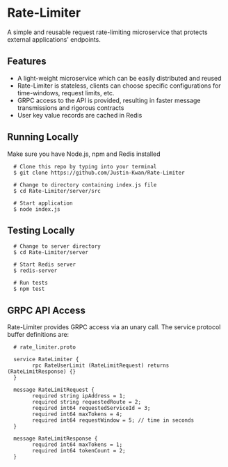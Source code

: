 # Rate-Limiter

A simple and reusable request rate-limiting microservice that protects external applications' endpoints.

## Features
- A light-weight microservice which can be easily distributed and reused
- Rate-Limiter is stateless, clients can choose specific configurations for time-windows, request limits, etc.
- GRPC access to the API is provided, resulting in faster message transmissions and rigorous contracts
- User key value records are cached in Redis

## Running Locally

Make sure you have Node.js, npm and Redis installed

      # Clone this repo by typing into your terminal
      $ git clone https://github.com/Justin-Kwan/Rate-Limiter
      
      # Change to directory containing index.js file
      $ cd Rate-Limiter/server/src
      
      # Start application
      $ node index.js
      
## Testing Locally
      
      # Change to server directory
      $ cd Rate-Limiter/server
      
      # Start Redis server 
      $ redis-server
      
      # Run tests
      $ npm test
      
 ## GRPC API Access
 
 Rate-Limiter provides GRPC access via an unary call. The service protocol buffer definitions are:
 
      # rate_limiter.proto
 
      service RateLimiter {
            rpc RateUserLimit (RateLimitRequest) returns (RateLimitResponse) {}
      }

      message RateLimitRequest {
            required string ipAddress = 1;
            required string requestedRoute = 2;
            required int64 requestedServiceId = 3;
            required int64 maxTokens = 4;
            required int64 requestWindow = 5; // time in seconds
      }

      message RateLimitResponse {
            required int64 maxTokens = 1;
            required int64 tokenCount = 2;
      }

 
 
 
 
      
